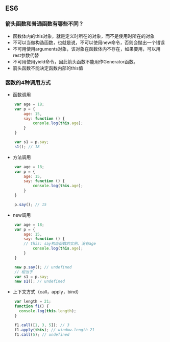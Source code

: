 ## ES6
### 箭头函数和普通函数有哪些不同？
- 函数体内的this对象，就是定义时所在的对象，而不是使用时所在的对象
- 不可以当做构造函数，也就是说，不可以使用new命令，否则会抛出一个错误
- 不可用使用arguments对象，该对象在函数体内不存在，如果要用，可以用rest参数代替
- 不可用使用yield命令，因此箭头函数不能用作Generator函数。
- 箭头函数不能决定函数内部的this值

### 函数的4种调用方式
- 函数调用
```javascript
    var age = 18;
    var p = {
        age: 15,
        say: function () {
            console.log(this.age);
        }
    }

    var s1 = p.say;
    s1(); // 18
```
- 方法调用
```javascript
    var age = 18;
    var p = {
        age: 15,
        say: function () {
            console.log(this.age);
        }
    }

    p.say(); // 15
```
- new调用
```javascript
    var age = 18;
    var p = {
        age: 15,
        say: function () {
        // this: say构造函数的实例，没有age
            console.log(this.age);
        }
    }

    new p.say(); // undefined
    // 相当于
    var s1 = p.say;
    new s1(); // undefined
```
- 上下文方式（call，apply，bind）
```javascript
    var length = 21;
    function f1() {
      console.log(this.length);
    }

    f1.call([1, 3, 5]); // 3
    f1.apply(this); // window.length 21
    f1.call(5); // undefined
```